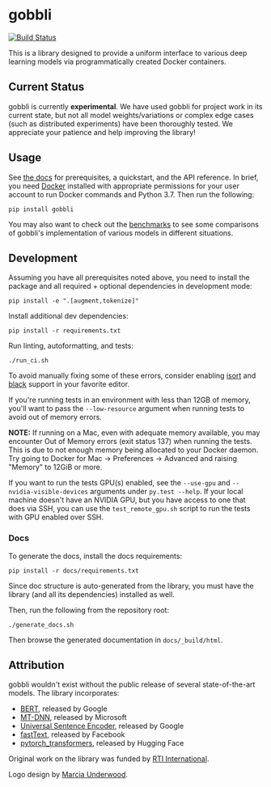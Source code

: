 # gobbli

[![Build Status](https://travis-ci.com/RTIInternational/gobbli.svg?branch=master)](https://travis-ci.com/RTIInternational/gobbli)

This is a library designed to provide a uniform interface to various deep learning models via programmatically created Docker containers.

## Current Status

gobbli is currently **experimental**.  We have used gobbli for project work in its current state, but not all model weights/variations or complex edge cases (such as distributed experiments) have been thoroughly tested.  We appreciate your patience and help improving the library!

## Usage

See [the docs](https://gobbli.readthedocs.io/en/latest/) for prerequisites, a quickstart, and the API reference.  In brief, you need [Docker](https://www.docker.com/) installed with appropriate permissions for your user account to run Docker commands and Python 3.7.  Then run the following:

    pip install gobbli

You may also want to check out the [benchmarks](./benchmark) to see some comparisons of gobbli's implementation of various models in different situations.

## Development

Assuming you have all prerequisites noted above, you need to install the package and all required + optional dependencies in development mode:

    pip install -e ".[augment,tokenize]"
    
Install additional dev dependencies:

    pip install -r requirements.txt
    
Run linting, autoformatting, and tests:

    ./run_ci.sh
    
To avoid manually fixing some of these errors, consider enabling [isort](https://github.com/timothycrosley/isort) and [black](https://github.com/python/black) support in your favorite editor.

If you're running tests in an environment with less than 12GB of memory, you'll want to pass the `--low-resource` argument when running tests to avoid out of memory errors.
    
**NOTE:** If running on a Mac, even with adequate memory available, you may encounter Out of Memory errors (exit status 137) when running the tests.  This is due to not enough memory being allocated to your Docker daemon.  Try going to Docker for Mac -> Preferences -> Advanced and raising "Memory" to 12GiB or more.

If you want to run the tests GPU(s) enabled, see the `--use-gpu` and `--nvidia-visible-devices` arguments under `py.test --help`.  If your local machine doesn't have an NVIDIA GPU, but you have access to one that does via SSH, you can use the `test_remote_gpu.sh` script to run the tests with GPU enabled over SSH.

### Docs

To generate the docs, install the docs requirements:

    pip install -r docs/requirements.txt
    
Since doc structure is auto-generated from the library, you must have the library (and all its dependencies) installed as well.

Then, run the following from the repository root:
    
    ./generate_docs.sh
    
Then browse the generated documentation in `docs/_build/html`.

    
## Attribution

gobbli wouldn't exist without the public release of several state-of-the-art models.  The library incorporates:

- [BERT](https://github.com/google-research/bert), released by Google
- [MT-DNN](https://github.com/namisan/mt-dnn), released by Microsoft
- [Universal Sentence Encoder](https://tfhub.dev/google/universal-sentence-encoder/2), released by Google
- [fastText](https://github.com/facebookresearch/fastText), released by Facebook
- [pytorch_transformers](https://github.com/huggingface/pytorch-transformers), released by Hugging Face

Original work on the library was funded by [RTI International](https://www.rti.org/).

Logo design by [Marcia Underwood](http://marciaunderwood.com).
